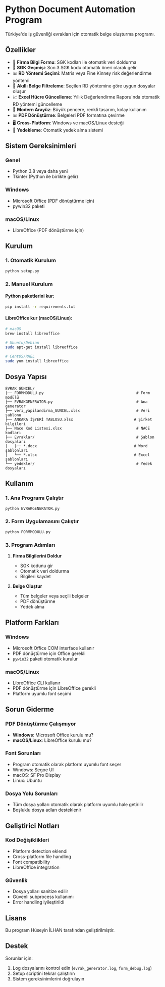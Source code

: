 # Python Document Automation Program

Türkiye'de iş güvenliği evrakları için otomatik belge oluşturma programı.

## Özellikler

- 📝 **Firma Bilgi Formu**: SGK kodları ile otomatik veri doldurma
- 🔄 **SGK Geçmişi**: Son 3 SGK kodu otomatik öneri olarak gelir
- 📊 **RD Yöntemi Seçimi**: Matris veya Fine Kinney risk değerlendirme yöntemi
- 📄 **Akıllı Belge Filtreleme**: Seçilen RD yöntemine göre uygun dosyalar oluşur
- 📈 **Excel Hücre Güncelleme**: Yıllık Değerlendirme Raporu'nda otomatik RD yöntemi güncelleme
- 🎨 **Modern Arayüz**: Büyük pencere, renkli tasarım, kolay kullanım
- 📊 **PDF Dönüştürme**: Belgeleri PDF formatına çevirme
- 🖥️ **Cross-Platform**: Windows ve macOS/Linux desteği
- 🔄 **Yedekleme**: Otomatik yedek alma sistemi

## Sistem Gereksinimleri

### Genel
- Python 3.8 veya daha yeni
- Tkinter (Python ile birlikte gelir)

### Windows
- Microsoft Office (PDF dönüştürme için)
- pywin32 paketi

### macOS/Linux
- LibreOffice (PDF dönüştürme için)

## Kurulum

### 1. Otomatik Kurulum
```bash
python setup.py
```

### 2. Manuel Kurulum

#### Python paketlerini kur:
```bash
pip install -r requirements.txt
```

#### LibreOffice kur (macOS/Linux):
```bash
# macOS
brew install libreoffice

# Ubuntu/Debian
sudo apt-get install libreoffice

# CentOS/RHEL
sudo yum install libreoffice
```

## Dosya Yapısı

```
EVRAK GÜNCEL/
├── FORMMODULU.py                                         # Form modülü
├── EVRAKGENERATOR.py                                     # Ana generator
├── veri_yapilandirma_GUNCEL.xlsx                         # Veri şablonu
├── ANKARA İŞYERİ TABLOSU.xlsx                           # Şirket bilgileri
├── Nace Kod Listesi.xlsx                                 # NACE kodları
├── Evraklar/                                             # Şablon dosyaları
│   ├── *.docx                                           # Word şablonları
│   └── *.xlsx                                           # Excel şablonları
└── yedekler/                                             # Yedek dosyaları
```

## Kullanım

### 1. Ana Programı Çalıştır
```bash
python EVRAKGENERATOR.py
```

### 2. Form Uygulamasını Çalıştır
```bash
python FORMMODULU.py
```

### 3. Program Adımları

1. **Firma Bilgilerini Doldur**
   - SGK kodunu gir
   - Otomatik veri doldurma
   - Bilgileri kaydet

2. **Belge Oluştur**
   - Tüm belgeler veya seçili belgeler
   - PDF dönüştürme
   - Yedek alma

## Platform Farkları

### Windows
- Microsoft Office COM interface kullanır
- PDF dönüştürme için Office gerekli
- `pywin32` paketi otomatik kurulur

### macOS/Linux
- LibreOffice CLI kullanır
- PDF dönüştürme için LibreOffice gerekli
- Platform uyumlu font seçimi

## Sorun Giderme

### PDF Dönüştürme Çalışmıyor
- **Windows**: Microsoft Office kurulu mu?
- **macOS/Linux**: LibreOffice kurulu mu?

### Font Sorunları
- Program otomatik olarak platform uyumlu font seçer
- Windows: Segoe UI
- macOS: SF Pro Display
- Linux: Ubuntu

### Dosya Yolu Sorunları
- Tüm dosya yolları otomatik olarak platform uyumlu hale getirilir
- Boşluklu dosya adları desteklenir

## Geliştirici Notları

### Kod Değişiklikleri
- Platform detection eklendi
- Cross-platform file handling
- Font compatibility
- LibreOffice integration

### Güvenlik
- Dosya yolları sanitize edilir
- Güvenli subprocess kullanımı
- Error handling iyileştirildi

## Lisans

Bu program Hüseyin İLHAN tarafından geliştirilmiştir.

## Destek

Sorunlar için:
1. Log dosyalarını kontrol edin (`evrak_generator.log`, `form_debug.log`)
2. Setup scriptini tekrar çalıştırın
3. Sistem gereksinimlerini doğrulayın
